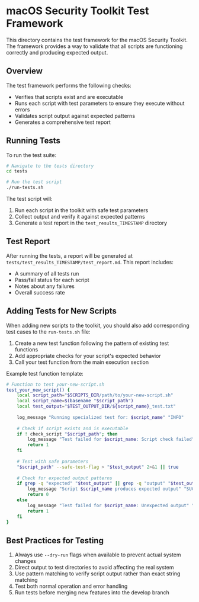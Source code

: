 # macOS Security Toolkit Test Framework

This directory contains the test framework for the macOS Security Toolkit. The framework provides a way to validate that all scripts are functioning correctly and producing expected output.

## Overview

The test framework performs the following checks:
- Verifies that scripts exist and are executable
- Runs each script with test parameters to ensure they execute without errors
- Validates script output against expected patterns
- Generates a comprehensive test report

## Running Tests

To run the test suite:

```bash
# Navigate to the tests directory
cd tests

# Run the test script
./run-tests.sh
```

The test script will:
1. Run each script in the toolkit with safe test parameters
2. Collect output and verify it against expected patterns
3. Generate a test report in the `test_results_TIMESTAMP` directory

## Test Report

After running the tests, a report will be generated at `tests/test_results_TIMESTAMP/test_report.md`. This report includes:

- A summary of all tests run
- Pass/fail status for each script
- Notes about any failures
- Overall success rate

## Adding Tests for New Scripts

When adding new scripts to the toolkit, you should also add corresponding test cases to the `run-tests.sh` file:

1. Create a new test function following the pattern of existing test functions
2. Add appropriate checks for your script's expected behavior
3. Call your test function from the main execution section

Example test function template:

```bash
# Function to test your-new-script.sh
test_your_new_script() {
    local script_path="$SCRIPTS_DIR/path/to/your-new-script.sh"
    local script_name=$(basename "$script_path")
    local test_output="$TEST_OUTPUT_DIR/${script_name}_test.txt"
    
    log_message "Running specialized test for: $script_name" "INFO"
    
    # Check if script exists and is executable
    if ! check_script "$script_path"; then
        log_message "Test failed for $script_name: Script check failed" "ERROR"
        return 1
    fi
    
    # Test with safe parameters
    "$script_path" --safe-test-flag > "$test_output" 2>&1 || true
    
    # Check for expected output patterns
    if grep -q "expected" "$test_output" || grep -q "output" "$test_output"; then
        log_message "Script $script_name produces expected output" "SUCCESS"
        return 0
    else
        log_message "Test failed for $script_name: Unexpected output" "WARNING"
        return 1
    fi
}
```

## Best Practices for Testing

1. Always use `--dry-run` flags when available to prevent actual system changes
2. Direct output to test directories to avoid affecting the real system
3. Use pattern matching to verify script output rather than exact string matching
4. Test both normal operation and error handling
5. Run tests before merging new features into the develop branch
